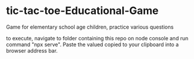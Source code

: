 # tic-tac-toe-Educational-Game
 Game for elementary school age children, practice various questions

to execute, navigate to folder containing this repo on node console and run command "npx serve". Paste the valued copied to your clipboard into a browser address bar.
